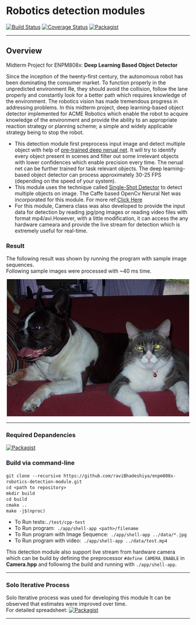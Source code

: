 # Robotics detection modules
[![Build Status](https://travis-ci.org/raviBhadeshiya/enpm808x-robotics-detection-module.svg?branch=master)](https://travis-ci.org/raviBhadeshiya/enpm808x-robotics-detection-module)
[![Coverage Status](https://coveralls.io/repos/github/raviBhadeshiya/enpm808x-robotics-detection-module/badge.svg?branch=master)](https://coveralls.io/github/raviBhadeshiya/enpm808x-robotics-detection-module?branch=master)
[![Packagist](https://img.shields.io/packagist/l/doctrine/orm.svg)](LICENSE.md)

---   

## Overview   

Midterm Project for ENPM808x: **Deep Learning Based Object Detector**  

Since the inception of the twenty-first century, the autonomous robot has been dominating the consumer market. To function properly in the unpredicted environment Re, they should avoid the collision, follow the lane properly and constantly look for a better path which requires knowledge of the environment. The robotics vision has made tremendous progress in addressing problems. In this midterm project, deep learning-based object detector implemented for ACME Robotics which enable the robot to acquire knowledge of the environment and provide the ability to an appropriate reaction strategy or planning scheme; a simple and widely applicable strategy being to stop the robot.

- This detection module first preprocess input image and detect multiple object with help of [pre-trained deep nerual net](https://github.com/weiliu89/caffe/tree/ssd#models). It will try to identify every object present in scenes and filter out some irrelevant objects with lower confidences which enable precision every time. The nerual net can be further trained for task relevant objects. The deep learning-based object detector can process approximately 30-25 FPS (depending on the speed of your system).
- This module uses the technique called [Single-Shot Detector](https://arxiv.org/abs/1512.02325) to detect multiple objects on image. The Caffe based OpenCv Nerural Net was incorporated for this module. For more ref:[Click Here](https://github.com/weiliu89/caffe/)
- For this module, Camera class was also developed to provide the input data for detection by reading jpg/png images or reading video files with format mp4/avi.However, with a little modification, it can access the any hardware cameara and provide the live stream for detection which is extremely useful for real-time.

### Result
The following result was shown by running the program with sample image sequences.   
Following sample images were processed with ~40 ms time.
<p align="center"><img src="result/result.gif"></p>

----
### Required Depandencies
[![Packagist](https://img.shields.io/badge/OpenCv%203.3.0-Click%20Here-yellow.svg)](https://docs.opencv.org/trunk/d7/d9f/tutorial_linux_install.html)

### Build via command-line
```
git clone --recursive https://github.com/raviBhadeshiya/enpm808x-robotics-detection-module.git
cd <path to repository>
mkdir build
cd build
cmake ..
make -j$(nproc)
```
- To Run tests:```./test/cpp-test```  
- To Run program:``` ./app/shell-app <path>/filename```  
- To Run program with Image Sequence:``` ./app/shell-app ../data/*.jpg```
- To Run program with video:``` ./app/shell-app ../data/test.mp4```  

This detection module also support live stream from hardware camera which can be build by defining the preprocessor  ```#define CAMERA_ENABLE``` in 
**Camera.hpp** and following the build and running with ``` ./app/shell-app ```.

---
### Solo Iterative Process
Solo Iterative process was used for developing this module It can be observed that estimates were improved over time.   
For detailed spreadsheet: [![Packagist](https://img.shields.io/badge/SIP-Click%20Here-yellow.svg)](https://docs.google.com/spreadsheets/d/1QMfyDhY2k-3UoVmqBBLPma-o_mvVv3tEnGuCV8GbJtA/edit?usp=sharing)

---
